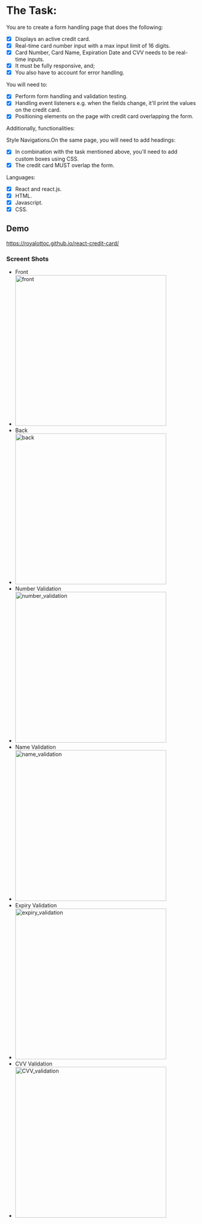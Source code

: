 # The Task:

You are to create a form handling page that does the following:

- [x] Displays an active credit card.
- [x] Real-time card number input with a max input limit of 16 digits.
- [x] Card Number, Card Name, Expiration Date and CVV needs to be real-time inputs.
- [x] It must be fully responsive, and;
- [x] You also have to account for error handling.

You will need to:

- [x] Perform form handling and validation testing.
- [x] Handling event listeners e.g. when the fields change, it'll print the values on the credit card.
- [x] Positioning elements on the page with credit card overlapping the form.

Additionally, functionalities:

Style Navigations.On the same page, you will need to add headings:

- [x] In combination with the task mentioned above, you'll need to add custom boxes using CSS.
- [x] The credit card MUST overlap the form.

Languages:

- [x] React and react.js.
- [x] HTML.
- [x] Javascript.
- [x] CSS.

## Demo

https://royalottoc.github.io/react-credit-card/

### Screent Shots

- Front
- <img width="400" alt="front" src="https://user-images.githubusercontent.com/53434429/110063596-8a73c300-7dbf-11eb-839e-bb5f9a9572b0.png">
- Back
- <img width="400" alt="back" src="https://user-images.githubusercontent.com/53434429/110063593-89db2c80-7dbf-11eb-8b7b-10cccd0f1599.png">
- Number Validation
- <img width="400" alt="number_validation" src="https://user-images.githubusercontent.com/53434429/110063590-89429600-7dbf-11eb-903c-f8aaeecb748e.png">
- Name Validation
- <img width="400" alt="name_validation" src="https://user-images.githubusercontent.com/53434429/110063586-88116900-7dbf-11eb-98c0-383e48c5003f.png">
- Expiry Validation
- <img width="400" alt="expiry_validation" src="https://user-images.githubusercontent.com/53434429/110063583-86e03c00-7dbf-11eb-8e20-bb01a50ef862.png">
- CVV Validation
- <img width="400" alt="CVV_validation" src="https://user-images.githubusercontent.com/53434429/110063577-847de200-7dbf-11eb-8db5-8e20ada80a73.png">
